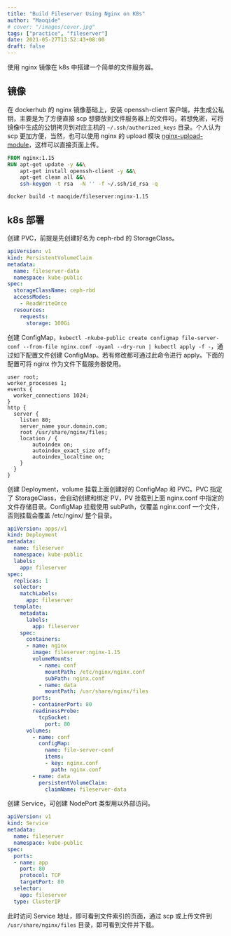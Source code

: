 ```yaml
---
title: "Build Fileserver Using Nginx on K8s"
author: "Maoqide"
# cover: "/images/cover.jpg"
tags: ["practice", "fileserver"]
date: 2021-05-27T13:52:43+08:00
draft: false
---
```


使用 nginx 镜像在 k8s 中搭建一个简单的文件服务器。    
<!--more-->

## 镜像
在 dockerhub 的 nginx 镜像基础上，安装 openssh-client 客户端，并生成公私钥，主要是为了方便直接 scp 想要放到文件服务器上的文件吗，若想免密，可将镜像中生成的公钥拷贝到对应主机的 `~/.ssh/authorized_keys` 目录。个人认为 scp 更加方便，当然，也可以使用 nginx 的 upload 模块 [nginx-upload-module](https://www.nginx.com/resources/wiki/modules/upload/)，这样可以直接页面上传。    
```Dockerfile
FROM nginx:1.15
RUN apt-get update -y &&\
    apt-get install openssh-client -y &&\
    apt-get clean all &&\
    ssh-keygen -t rsa  -N '' -f ~/.ssh/id_rsa -q
```
`docker build -t maoqide/fileserver:nginx-1.15`    

## k8s 部署
创建 PVC，前提是先创建好名为 ceph-rbd 的 StorageClass。    
```yaml
apiVersion: v1
kind: PersistentVolumeClaim
metadata:
  name: fileserver-data
  namespace: kube-public
spec:
  storageClassName: ceph-rbd
  accessModes:
    - ReadWriteOnce
  resources:
    requests:
      storage: 100Gi
```

创建 ConfigMap，`kubectl -nkube-public create configmap file-server-conf --from-file nginx.conf -oyaml --dry-run | kubectl apply -f -`，通过如下配置文件创建 ConfigMap。若有修改都可通过此命令进行 apply。下面的配置可将 nginx 作为文件下载服务器使用。    
```
user root;
worker_processes 1;
events {
  worker_connections 1024;
}
http {
  server {
    listen 80;
    server_name your.domain.com;
    root /usr/share/nginx/files;
    location / {
        autoindex on;
        autoindex_exact_size off;
        autoindex_localtime on;
    }
  }
}
```

创建 Deployment，volume 挂载上面创建好的 ConfigMap 和 PVC。PVC 指定了 StorageClass，会自动创建和绑定 PV，PV 挂载到上面 nginx.conf 中指定的文件存储目录。ConfigMap 挂载使用 subPath，仅覆盖 nginx.conf 一个文件，否则挂载会覆盖 /etc/nginx/ 整个目录。     
```yaml
apiVersion: apps/v1
kind: Deployment
metadata:
  name: fileserver
  namespace: kube-public
  labels:
    app: fileserver
spec:
  replicas: 1
  selector:
    matchLabels:
      app: fileserver
  template:
    metadata:
      labels:
        app: fileserver
    spec:
      containers:
      - name: nginx
        image: fileserver:nginx-1.15
        volumeMounts:
          - name: conf
            mountPath: /etc/nginx/nginx.conf
            subPath: nginx.conf
          - name: data
            mountPath: /usr/share/nginx/files
        ports:
        - containerPort: 80
        readinessProbe:
          tcpSocket:
            port: 80
      volumes:
        - name: conf
          configMap:
            name: file-server-conf
            items:
            - key: nginx.conf
              path: nginx.conf
        - name: data
          persistentVolumeClaim:
            claimName: fileserver-data
```

创建 Service，可创建 NodePort 类型用以外部访问。    
```yaml
apiVersion: v1
kind: Service
metadata:
  name: fileserver
  namespace: kube-public
spec:
  ports:
  - name: app
    port: 80
    protocol: TCP
    targetPort: 80
  selector:
    app: fileserver
  type: ClusterIP
```

此时访问 Service 地址，即可看到文件索引的页面，通过 scp 或上传文件到 `/usr/share/nginx/files` 目录，即可看到文件并下载。    